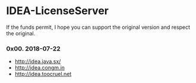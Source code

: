 # IDEA-LicenseServer

If the funds permit, I hope you can support the original version and respect the original.

### 0x00. 2018-07-22
-  http://idea.java.sx/ 
-  http://idea.congm.in
-  http://idea.toocruel.net
